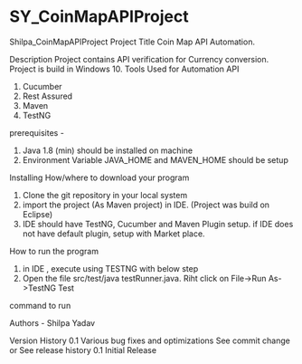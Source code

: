 # SY_CoinMapAPIProject
Shilpa_CoinMapAPIProject
Project Title
Coin Map API Automation.

Description
Project contains API verification for Currency conversion. Project is build in Windows 10.
Tools Used for Automation API
1. Cucumber
2. Rest Assured
3. Maven
4. TestNG


prerequisites -
1. Java 1.8 (min) should be installed on machine
2. Environment Variable JAVA_HOME and MAVEN_HOME should be setup

Installing
How/where to download your program
1. Clone the git repository in your local system
2. import the project (As Maven project) in IDE. (Project was build on Eclipse)
3. IDE should have TestNG, Cucumber and Maven Plugin setup. if IDE does not have default plugin, setup with Market place.

How to run the program
1. in IDE , execute using TESTNG with below step
2. Open the file src/test/java testRunner.java. Riht click on File->Run As->TestNG Test

command to run

Authors - Shilpa Yadav

Version History
0.1
Various bug fixes and optimizations
See commit change or See release history
0.1
Initial Release

